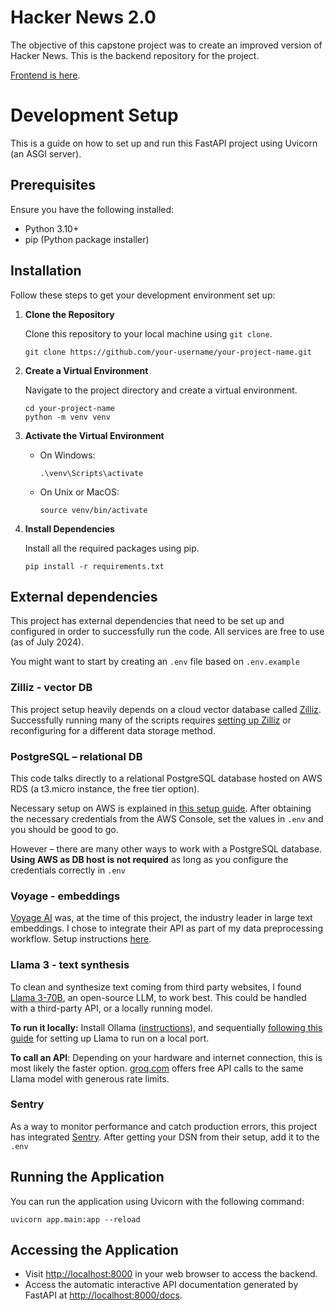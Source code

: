 # Hacker News 2.0

The objective of this capstone project was to create an improved version of Hacker News. This is the backend repository for the project. 

[Frontend is here](https://github.com/donnamagi/hn-front).

# Development Setup

This is a guide on how to set up and run this FastAPI project using Uvicorn (an ASGI server). 

## Prerequisites

Ensure you have the following installed:
- Python 3.10+
- pip (Python package installer)

## Installation

Follow these steps to get your development environment set up:

1. **Clone the Repository**

   Clone this repository to your local machine using `git clone`.

   ```
   git clone https://github.com/your-username/your-project-name.git
   ```

2. **Create a Virtual Environment**

   Navigate to the project directory and create a virtual environment.

   ```
   cd your-project-name
   python -m venv venv
   ```

3. **Activate the Virtual Environment**

   - On Windows:
     ```
     .\venv\Scripts\activate
     ```

   - On Unix or MacOS:
     ```
     source venv/bin/activate
     ```

4. **Install Dependencies**

   Install all the required packages using pip.

   ```
   pip install -r requirements.txt
   ```

## External dependencies

This project has external dependencies that need to be set up and configured in order to successfully run the code. All services are free to use (as of July 2024).

You might want to start by creating an `.env` file based on `.env.example`

### Zilliz - vector DB

This project setup heavily depends on a cloud vector database called [Zilliz](https://zilliz.com). Successfully running many of the scripts requires [setting up Zilliz](https://docs.zilliz.com/docs/quick-start) or reconfiguring for a different data storage method.

### PostgreSQL – relational DB

This code talks directly to a relational PostgreSQL database hosted on AWS RDS (a t3.micro instance, the free tier option).

Necessary setup on AWS is explained in [this setup guide](https://docs.aws.amazon.com/AmazonRDS/latest/UserGuide/CHAP_GettingStarted.CreatingConnecting.PostgreSQL.html#CHAP_GettingStarted.Connecting.PostgreSQL). After obtaining the necessary credentials from the AWS Console, set the values in `.env` and you should be good to go.

However – there are many other ways to work with a PostgreSQL database. **Using AWS as DB host is not required** as long as you configure the credentials correctly in `.env`

### Voyage - embeddings 

[Voyage AI](https://www.voyageai.com) was, at the time of this project, the industry leader in large text embeddings. I chose to integrate their API as part of my data preprocessing workflow. Setup instructions [here](https://docs.voyageai.com/docs/api-key-and-installation).

### Llama 3 - text synthesis

To clean and synthesize text coming from third party websites, I found [Llama 3-70B](https://llama.meta.com/llama3/), an open-source LLM, to work best. This could be handled with a third-party API, or a locally running model. 

**To run it locally:** Install Ollama ([instructions](https://github.com/ollama/ollama)), and sequentially [following this guide](https://ollama.com/library/llama3) for setting up Llama to run on a local port.

**To call an API**: Depending on your hardware and internet connection, this is most likely the faster option. [groq.com](https://groq.com) offers free API calls to the same Llama model with generous rate limits. 

### Sentry

As a way to monitor performance and catch production errors, this project has integrated [Sentry](https://sentry.io/welcome/). After getting your DSN from their setup, add it to the `.env`

## Running the Application

You can run the application using Uvicorn with the following command:

```
uvicorn app.main:app --reload  
```

## Accessing the Application

- Visit [http://localhost:8000](http://localhost:8000) in your web browser to access the backend.
- Access the automatic interactive API documentation generated by FastAPI at [http://localhost:8000/docs](http://localhost:8000/docs).
